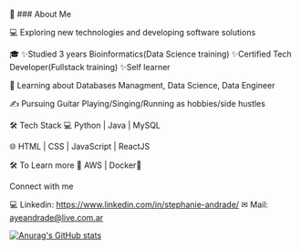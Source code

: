 👩   ### About Me


💻   Exploring new technologies and developing software solutions

🎓   ✨Studied 3 years Bioinformatics(Data Science training)
      ✨Certified Tech Developer(Fullstack training)
       ✨Self learner

🌱   Learning about Databases Managment, Data Science, Data Engineer

✍️   Pursuing Guitar Playing/Singing/Running as hobbies/side hustles

🛠 Tech Stack
💻   Python | Java | MySQL

🌐   HTML | CSS | JavaScript | ReactJS

🛠 To Learn more
🔧   AWS | Docker🐳 




Connect with me


💻 Linkedin: https://www.linkedin.com/in/stephanie-andrade/ 
✉ Mail: ayeandrade@live.com.ar 

[![Anurag's GitHub stats](https://github-readme-stats.vercel.app/api?stephieandrade=anuraghazra)](https://github.com/anuraghazra/github-readme-stats)
